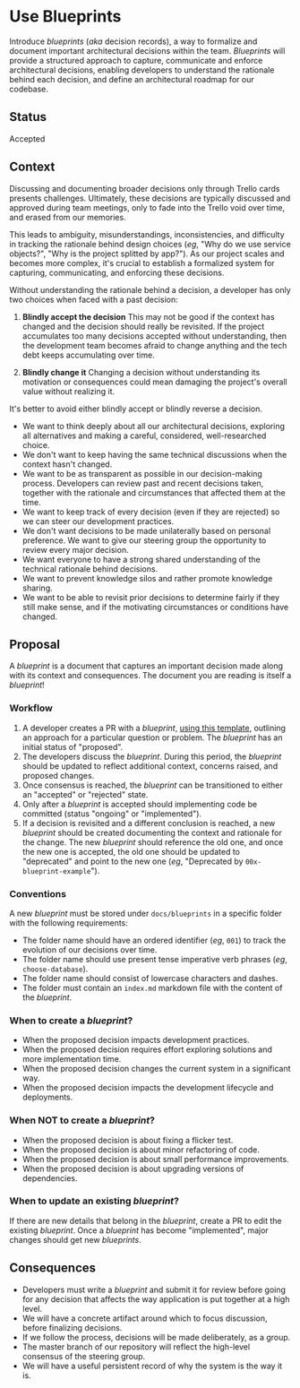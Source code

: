 # Use Blueprints
Introduce _blueprints_ (_aka_ decision records), a way to formalize and document important architectural decisions within the team. _Blueprints_ will provide a structured approach to capture, communicate and enforce architectural decisions, enabling developers to understand the rationale behind each decision, and define an architectural roadmap for our codebase.

## Status
Accepted

## Context
Discussing and documenting broader decisions only through Trello cards presents challenges. Ultimately, these decisions are typically discussed and approved during team meetings, only to fade into the Trello void over time, and erased from our memories.

This leads to ambiguity, misunderstandings, inconsistencies, and difficulty in tracking the rationale behind design choices (_eg_, "Why do we use service objects?", "Why is the project splitted by app?"). As our project scales and becomes more complex, it's crucial to establish a formalized system for capturing, communicating, and enforcing these decisions.

Without understanding the rationale behind a decision, a developer has only two choices when faced with a past decision:

1. **Blindly accept the decision**
This may not be good if the context has changed and the decision should really be revisited. If the project accumulates too many decisions accepted without understanding, then the development team becomes afraid to change anything and the tech debt keeps accumulating over time.

2. **Blindly change it**
Changing a decision without understanding its motivation or consequences could mean damaging the project's overall value without realizing it.

It's better to avoid either blindly accept or blindly reverse a decision.

- We want to think deeply about all our architectural decisions, exploring all alternatives and making a careful, considered, well-researched choice.
- We don't want to keep having the same technical discussions when the context hasn't changed.
- We want to be as transparent as possible in our decision-making process. Developers can review past and recent decisions taken, together with the rationale and circumstances that affected them at the time.
- We want to keep track of every decision (even if they are rejected) so we can steer our development practices.
- We don't want decisions to be made unilaterally based on personal preference. We want to give our steering group the opportunity to review every major decision.
- We want everyone to have a strong shared understanding of the technical rationale behind decisions.
- We want to prevent knowledge silos and rather promote knowledge sharing.
- We want to be able to revisit prior decisions to determine fairly if they still make sense, and if the motivating circumstances or conditions have changed.

## Proposal
A _blueprint_ is a document that captures an important decision made along with its context and consequences. The document you are reading is itself a _blueprint_!

### Workflow
1. A developer creates a PR with a _blueprint_, [using this template](docs/blueprints/_template.md), outlining an approach for a particular question or problem. The _blueprint_ has an initial status of "proposed".
2. The developers discuss the _blueprint_. During this period, the _blueprint_ should be updated to reflect additional context, concerns raised, and proposed changes.
3. Once consensus is reached, the _blueprint_ can be transitioned to either an "accepted" or "rejected" state.
4. Only after a _blueprint_ is accepted should implementing code be committed (status "ongoing" or "implemented").
5. If a decision is revisited and a different conclusion is reached, a new _blueprint_ should be created documenting the context and rationale for the change. The new _blueprint_ should reference the old one, and once the new one is accepted, the old one should be updated to "deprecated" and point to the new one (_eg_, "Deprecated by `00x-blueprint-example`").

### Conventions
A new _blueprint_ must be stored under `docs/blueprints` in a specific folder with the following requirements:

- The folder name should have an ordered identifier (_eg_, `001`) to track the evolution of our decisions over time.
- The folder name should use present tense imperative verb phrases (_eg_, `choose-database`).
- The folder name should consist of lowercase characters and dashes.
- The folder must contain an `index.md` markdown file with the content of the _blueprint_.

### When to create a _blueprint_?
- When the proposed decision impacts development practices.
- When the proposed decision requires effort exploring solutions and more implementation time.
- When the proposed decision changes the current system in a significant way.
- When the proposed decision impacts the development lifecycle and deployments.

### When **NOT** to create a _blueprint_?
- When the proposed decision is about fixing a flicker test.
- When the proposed decision is about minor refactoring of code.
- When the proposed decision is about small performance improvements.
- When the proposed decision is about upgrading versions of dependencies.

### When to update an existing _blueprint_?
If there are new details that belong in the _blueprint_, create a PR to edit the existing _blueprint_. Once a _blueprint_ has become "implemented", major changes should get new _blueprints_.

## Consequences
- Developers must write a _blueprint_ and submit it for review before going for any decision that affects the way application is put together at a high level.
- We will have a concrete artifact around which to focus discussion, before finalizing decisions.
- If we follow the process, decisions will be made deliberately, as a group.
- The master branch of our repository will reflect the high-level consensus of the steering group.
- We will have a useful persistent record of why the system is the way it is.
